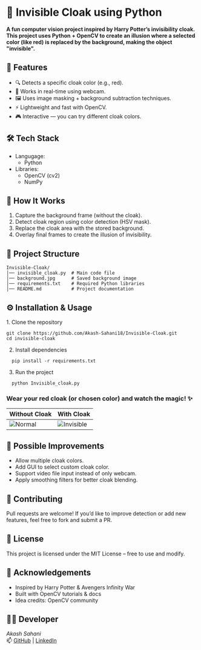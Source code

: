 # 🧥 Invisible Cloak using Python  
**A fun computer vision project inspired by Harry Potter’s invisibility cloak.
This project uses Python + OpenCV to create an illusion where a selected color (like red) is replaced by the background, making the object "invisible".**  

## 📌 Features

- 🔍 Detects a specific cloak color (e.g., red).
- 🎥 Works in real-time using webcam.
- 🖼️ Uses image masking + background subtraction techniques.
- ⚡ Lightweight and fast with OpenCV.
- 🎮 Interactive — you can try different cloak colors.

## 🛠️ Tech Stack
- Langugage: 
  - Python
- Libraries:
   - OpenCV (cv2)
   - NumPy
## 🚀 How It Works
1. Capture the background frame (without the cloak).
2. Detect cloak region using color detection (HSV mask).
3. Replace the cloak area with the stored background.
4. Overlay final frames to create the illusion of invisibility.

## 📂 Project Structure
 ``` text
Invisible-Cloak/
│── invisible_cloak.py  # Main code file
│── background.jpg      # Saved background image
│── requirements.txt    # Required Python libraries
│── README.md           # Project documentation
```
## ⚙️ Installation & Usage
 1️. Clone the repository
```text
git clone https://github.com/Akash-Sahani18/Invisible-Cloak.git
cd invisible-cloak
```
2. Install dependencies
```text
  pip install -r requirements.txt
```
3. Run the project
```text
  python Invisible_cloak.py
```
### Wear your red cloak (or chosen color) and watch the magic! ✨
| Without Cloak                                              | With Cloak                                                             |
| ---------------------------------------------------------- | ---------------------------------------------------------------------- |
| ![Normal](https://via.placeholder.com/250x150?text=Person) | ![Invisible](https://via.placeholder.com/250x150?text=Invisible+Cloak) |

## 🧩 Possible Improvements

- Allow multiple cloak colors.
- Add GUI to select custom cloak color.
- Support video file input instead of only webcam.
- Apply smoothing filters for better cloak blending.
## 🤝 Contributing  
  Pull requests are welcome! If you’d like to improve detection or add new features, feel free to fork and submit a PR.
## 📜 License    
  This project is licensed under the MIT License – free to use and modify.

## 🌟 Acknowledgements
- Inspired by Harry Potter & Avengers Infinity War
- Built with OpenCV tutorials & docs
- Idea credits: OpenCV community

## 🧑‍💻 Developer  
*Akash Sahani*  
📫 [GitHub](https://github.com/Akash-Sahani18) | [LinkedIn](https://www.linkedin.com/in/akash-sahani-440147243)
  
   

  
